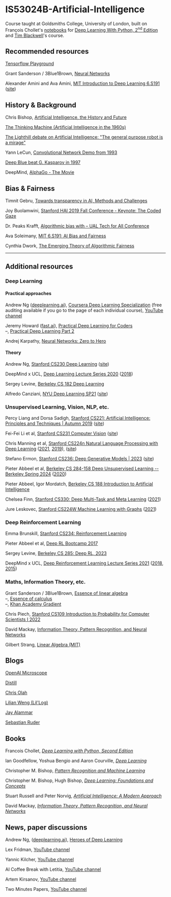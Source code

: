 # IS53024B-Artificial-Intelligence

Course taught at Goldsmiths College, University of London, built on François Chollet's [notebooks](https://github.com/fchollet/deep-learning-with-python-notebooks) for [Deep Learning With Python, 2<sup>nd</sup> Edition](https://www.manning.com/books/deep-learning-with-python-second-edition) and [Tim Blackwell](https://www.gold.ac.uk/computing/people/t-blackwell/)'s course.

## Recommended resources

[Tensorflow Playground](https://playground.tensorflow.org/#activation=tanh&batchSize=10&dataset=circle&regDataset=reg-plane&learningRate=0.03&regularizationRate=0&noise=0&networkShape=4,2&seed=0.01418&showTestData=false&discretize=false&percTrainData=50&x=true&y=true&xTimesY=false&xSquared=false&ySquared=false&cosX=false&sinX=false&cosY=false&sinY=false&collectStats=false&problem=classification&initZero=false&hideText=false)

Grant Sanderson / 3Blue1Brown, [Neural Networks](https://www.youtube.com/watch?v=aircAruvnKk&list=PLZHQObOWTQDNU6R1_67000Dx_ZCJB-3pi)

Alexander Amini and Ava Amini, [MIT Introduction to Deep Learning 6.S191](https://www.youtube.com/playlist?list=PLtBw6njQRU-rwp5__7C0oIVt26ZgjG9NI) ([site](http://introtodeeplearning.com/))

## History & Background

Chris Bishop, [Artificial Intelligence, the History and Future](https://www.youtube.com/watch?v=8FHBh_OmdsM)

[The Thinking Machine (Artificial Intelligence in the 1960s)](https://www.youtube.com/watch?v=aygSMgK3BEM)

[The Lighthill debate on Artificial Intelligence: "The general purpose robot is a mirage"](https://www.youtube.com/watch?v=03p2CADwGF8)

Yann LeCun, [Convolutional Network Demo from 1993](https://www.youtube.com/watch?v=FwFduRA_L6Q)

[Deep Blue beat G. Kasparov in 1997](https://www.youtube.com/watch?v=NJarxpYyoFI)

DeepMind, [AlphaGo - The Movie](https://www.youtube.com/watch?v=WXuK6gekU1Y)

## Bias & Fairness

Timnit Gebru, [Towards transparency in AI, Methods and Challenges](https://www.youtube.com/watch?v=0GrknKMfdTM)

Joy Buolamwini, [Stanford HAI 2019 Fall Conference - Keynote: The Coded Gaze](https://www.youtube.com/watch?v=Mk5gLInf7So)

Dr. Peaks Krafft, [Algorithmic bias with – UAL Tech for All Conference](https://www.youtube.com/watch?v=W3SMQ9XSZdw&list=PL2Jl__jNKUOEUn48__nlmuAbxFT5limGt&index=3)

Ava Soleimany, [MIT 6.S191: AI Bias and Fairness](https://www.youtube.com/watch?v=wmyVODy_WD8)

Cynthia Dwork, [The Emerging Theory of Algorithmic Fairness](https://www.youtube.com/watch?v=g-z84_nRQhw)

---

## Additional resources

### Deep Learning

#### Practical approaches

Andrew Ng ([deeplearning.ai](https://www.deeplearning.ai/)), [Coursera Deep Learning Specialization](https://www.coursera.org/specializations/deep-learning) (free auditing available if you go to the page of each individual course), [YouTube channel](https://www.youtube.com/@Deeplearningai/playlists)

Jeremy Howard ([fast.ai](fast.ai)), [Practical Deep Learning for Coders](https://www.youtube.com/playlist?list=PLfYUBJiXbdtSvpQjSnJJ_PmDQB_VyT5iU)  
–, [Practical Deep Learning Part 2](https://www.youtube.com/playlist?list=PLfYUBJiXbdtRUvTUYpLdfHHp9a58nWVXP)

Andrej Karpathy, [Neural Networks: Zero to Hero](https://www.youtube.com/playlist?list=PLAqhIrjkxbuWI23v9cThsA9GvCAUhRvKZ)

#### Theory

Andrew Ng, [Stanford CS230 Deep Learning](https://www.youtube.com/playlist?list=PLoROMvodv4rOABXSygHTsbvUz4G_YQhOb) ([site](https://cs230.stanford.edu/))

DeepMind x UCL, [Deep Learning Lecture Series 2020](https://www.youtube.com/playlist?list=PLqYmG7hTraZCDxZ44o4p3N5Anz3lLRVZF) ([2018](https://www.youtube.com/playlist?list=PLqYmG7hTraZCkftCvihsG2eCTH2OyGScc))

Sergey Levine, [Berkeley CS 182 Deep Learning](https://www.youtube.com/playlist?list=PL_iWQOsE6TfVmKkQHucjPAoRtIJYt8a5A)

Alfredo Canziani, [NYU Deep Learning SP21](https://www.youtube.com/playlist?list=PLLHTzKZzVU9e6xUfG10TkTWApKSZCzuBI) ([site](https://atcold.github.io/NYU-DLSP21/))

### Unsupervised Learning, Vision, NLP, etc.

Percy Liang and Dorsa Sadigh, [Stanford CS221: Artificial Intelligence: Principles and Techniques | Autumn 2019](https://www.youtube.com/playlist?list=PLoROMvodv4rO1NB9TD4iUZ3qghGEGtqNX) ([site](https://stanford-cs221.github.io/spring2024/))

Fei-Fei Li et al, [Stanford CS231 Computer Vision](https://www.youtube.com/playlist?list=PL3FW7Lu3i5JvHM8ljYj-zLfQRF3EO8sYv) ([site](http://cs231n.stanford.edu/))

Chris Manning et al, [Stanford CS224n Natural Language Processing with Deep Learning](https://www.youtube.com/playlist?list=PLoROMvodv4rMFqRtEuo6SGjY4XbRIVRd4) ([2021](https://www.youtube.com/playlist?list=PLoROMvodv4rOSH4v6133s9LFPRHjEmbmJ), [2019](https://www.youtube.com/playlist?list=PLoROMvodv4rOhcuXMZkNm7j3fVwBBY42z)), ([site](https://web.stanford.edu/class/cs224n/))

Stefano Ermon, [Stanford CS236: Deep Generative Models | 2023](https://www.youtube.com/playlist?list=PLoROMvodv4rPOWA-omMM6STXaWW4FvJT8) ([site](https://deepgenerativemodels.github.io/))

Pieter Abbeel et al, [Berkeley CS 284-158 Deep Unsupervised Learning -- Berkeley Spring 2024](https://www.youtube.com/playlist?list=PLwRJQ4m4UJjPIvv4kgBkvu_uygrV3ut_U) ([2020](https://www.youtube.com/playlist?list=PLwRJQ4m4UJjPiJP3691u-qWwPGVKzSlNP))

Pieter Abbeel, Igor Mordatch, [Berkeley CS 188 Introduction to Artificial Intelligence](https://www.youtube.com/playlist?list=PLsOUugYMBBJENfZ3XAToMsg44W7LeUVhF)

Chelsea Finn, [Stanford CS330: Deep Multi-Task and Meta Learning](https://www.youtube.com/playlist?list=PLoROMvodv4rNjRoawgt72BBNwL2V7doGI) ([2021](https://www.youtube.com/playlist?list=PLoROMvodv4rMIJ-TvblAIkw28Wxi27B36))

Jure Leskovec, [Stanford CS224W Machine Learning with Graphs](https://www.youtube.com/playlist?list=PLoROMvodv4rOP-ImU-O1rYRg2RFxomvFp) ([2021](https://www.youtube.com/watch?v=JAB_plj2rbA&list=PLoROMvodv4rPLKxIpqhjhPgdQy7imNkDn))

### Deep Reinforcement Learning

Emma Brunskill, [Stanford CS234: Reinforcement Learning](https://www.youtube.com/playlist?list=PLoROMvodv4rOSOPzutgyCTapiGlY2Nd8u)

Pieter Abbeel et al, [Deep RL Bootcamp 2017](https://www.youtube.com/playlist?list=PLAdk-EyP1ND8MqJEJnSvaoUShrAWYe51U)

Sergey Levine, [Berkeley CS 285: Deep RL, 2023](https://www.youtube.com/playlist?list=PL_iWQOsE6TfVYGEGiAOMaOzzv41Jfm_Ps)

DeepMind x UCL, [Deep Reinforcement Learning Lecture Series 2021](https://www.youtube.com/playlist?list=PLqYmG7hTraZDVH599EItlEWsUOsJbAodm) ([2018](https://www.youtube.com/playlist?list=PLqYmG7hTraZBKeNJ-JE_eyJHZ7XgBoAyb), [2015](https://www.youtube.com/playlist?list=PLqYmG7hTraZDM-OYHWgPebj2MfCFzFObQ))

### Maths, Information Theory, etc.

Grant Sanderson / 3Blue1Brown, [Essence of linear algebra](https://www.youtube.com/playlist?list=PLZHQObOWTQDPD3MizzM2xVFitgF8hE_ab)  
–, [Essence of calculus](https://www.youtube.com/playlist?list=PLZHQObOWTQDMsr9K-rj53DwVRMYO3t5Yr)  
–, [Khan Academy Gradient](https://www.youtube.com/watch?v=tIpKfDc295M&list=PLSQl0a2vh4HC5feHa6Rc5c0wbRTx56nF7&index=19)

Chris Piech, [Stanford CS109 Introduction to Probability for Computer Scientists I 2022](https://www.youtube.com/playlist?list=PLoROMvodv4rOpr_A7B9SriE_iZmkanvUg)

David Mackay, [Information Theory, Pattern Recognition, and Neural Networks](https://www.youtube.com/playlist?list=PLruBu5BI5n4aFpG32iMbdWoRVAA-Vcso6)

Gilbert Strang, [Linear Algebra (MIT)](https://www.youtube.com/playlist?list=PL49CF3715CB9EF31D)

## Blogs

[OpenAI Microscope](https://openai.com/blog/microscope/)

[Distill](https://distill.pub/)

[Chris Olah](https://colah.github.io)

[Lilian Weng (Lil'Log)](https://lilianweng.github.io/)

[Jay Alammar](https://jalammar.github.io/)

[Sebastian Ruder](https://ruder.io/)

## Books

Francois Chollet, [*Deep Learning with Python, Second Edition*](https://www.google.co.uk/books/edition/Deep_Learning_with_Python_Second_Edition/mjVKEAAAQBAJ?hl=en&gbpv=0)

Ian Goodfellow, Yoshua Bengio and Aaron Courville, [*Deep Learning*](https://www.deeplearningbook.org/)

Christopher M. Bishop, [*Pattern Recognition and Machine Learning*](https://www.google.co.uk/books/edition/_/kOXDtAEACAAJ?hl=en&sa=X&ved=2ahUKEwir6djnlez5AhUmQkEAHWZ6ANkQ7_IDegQIFxAD)

Christopher M. Bishop, Hugh Bishop, [*Deep Learning: Foundations and Concepts*](https://www.bishopbook.com/)

Stuart Russell and Peter Norvig, [*Artificial Intelligence: A Modern Approach*](https://aima.cs.berkeley.edu/)

David Mackay, [*Information Theory, Pattern Recognition, and Neural Networks*](https://www.cambridge.org/gb/academic/subjects/computer-science/pattern-recognition-and-machine-learning/information-theory-inference-and-learning-algorithms?format=HB&isbn=9780521642989)

## News, paper discussions

Andrew Ng, ([deeplearning.ai](https://www.deeplearning.ai/)), [Heroes of Deep Learning](https://www.youtube.com/playlist?list=PLkDaE6sCZn6FcbHlDzbVzf3TVgxzxK7lr)

Lex Fridman, [YouTube channel](https://www.youtube.com/c/lexfridman)

Yannic Kilcher, [YouTube channel](https://www.youtube.com/c/YannicKilcher)

AI Coffee Break with Letitia, [YouTube channel](https://www.youtube.com/@AICoffeeBreak)

Artem Kirsanov, [YouTube channel](https://www.youtube.com/@ArtemKirsanov)

Two Minutes Papers, [YouTube channel](https://www.youtube.com/c/K%C3%A1rolyZsolnai)
